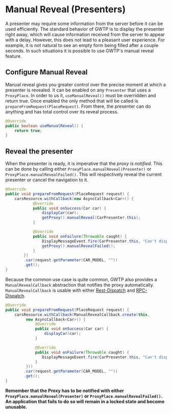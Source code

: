 # Manual Reveal (Presenters)
A presenter may require some information from the server before it can be used efficiently. The standard behavior of GWTP is to display the presenter right away, which will cause information received from the server to appear with a delay. However, this does not lead to a pleasant user experience. For example, it is not natural to see an empty form being filled after a couple seconds. In such situations it is possible to use GWTP's manual reveal feature.

## Configure Manual Reveal
Manual reveal gives you greater control over the precise moment at which a presenter is revealed. It can be enabled on any `Presenter` that uses a `ProxyPlace`. In order to us it, `useManualReveal()` must be overridden and return true. Once enabled the only method that will be called is `prepareFromRequest(PlaceRequest)`. From there, the presenter can do anything and has total control over its reveal process.

```java
@Override
public boolean useManualReveal() {
    return true;
}
```

## Reveal the presenter
When the presenter is ready, it is imperative that the *proxy is notified*. This can be done by calling either  `ProxyPlace.manualReveal(Presenter)` or `ProxyPlace.manualRevealFailed()`. This will respectively reveal the current presenter or cancel the navigation to it.

```java
@Override
public void prepareFromRequest(PlaceRequest request) {
    carsResource.withCallback(new AsyncCallback<Car>() {
            @Override
            public void onSuccess(Car car) {
                displayCar(car);
                getProxy().manualReveal(CarPresenter.this);
            }

            @Override
            public void onFailure(Throwable caught) {
                DisplayMessageEvent.fire(CarPresenter.this, "Can't display this car.");
                getProxy().manualRevealFailed();
            }
        })
        .car(request.getParameter(CAR_MODEL, ""))
        .get();
}
```

Because the common use case is quite common, GWTP also provides a `ManualRevealCallback` abstraction that notifies the proxy automatically. `ManualRevealCallback` is usable with either [Rest-Dispatch]({{#gwtp.doc.url.rest_dispatch_home}}) and [RPC-Dispatch]({{#gwtp.doc.url.rpc_dispatch_home}}).

```java
@Override
public void prepareFromRequest(PlaceRequest request) {
    carsResource.withCallback(ManualRevealCallback.create(this,
         new AsyncCallback<Car>() {
             @Override
             public void onSuccess(Car car) {
                 displayCar(car);
             }

             @Override
             public void onFailure(Throwable caught) {
                DisplayMessageEvent.fire(CarPresenter.this, "Can't display this car.");
             }
         }))
        .car(request.getParameter(CAR_MODEL, ""))
        .get();
}
```

**Remember that the Proxy has to be notified with either `ProxyPlace.manualReveal(Presenter)` or `ProxyPlace.manualRevealFailed()`. An application that fails to do so will remain in a locked state and become unusable.**
